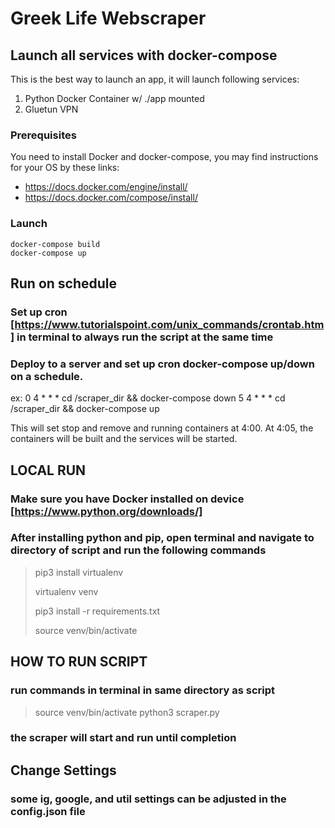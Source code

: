 # Greek Life Webscraper

## Launch all services with docker-compose

This is the best way to launch an app, it will launch following services:

1) Python Docker Container w/ ./app mounted
2) Gluetun VPN

### Prerequisites

You need to install Docker and docker-compose, you may find instructions
for your OS by these links:

- https://docs.docker.com/engine/install/
- https://docs.docker.com/compose/install/

### Launch

```
docker-compose build  
docker-compose up
```

## Run on schedule

### Set up cron [https://www.tutorialspoint.com/unix_commands/crontab.htm] in terminal to always run the script at the same time

### Deploy to a server and set up cron docker-compose up/down on a schedule. 

ex:
 0 4 * * * cd /scraper_dir && docker-compose down
 5 4 * * * cd /scraper_dir && docker-compose up

This will set stop and remove and running containers at 4:00. At 4:05, the containers will be built and the services will be started.


## LOCAL RUN

### Make sure you have Docker installed on device [https://www.python.org/downloads/]

### After installing python and pip, open terminal and navigate to directory of script and run the following commands

> pip3 install virtualenv
>
> virtualenv venv
>
> pip3 install -r requirements.txt
>
> source venv/bin/activate

## HOW TO RUN SCRIPT

### run commands in terminal in same directory as script

> source venv/bin/activate
> python3 scraper.py

### the scraper will start and run until completion

## Change Settings

### some ig, google, and util settings can be adjusted in the config.json file
